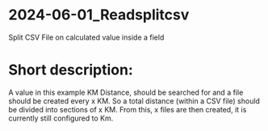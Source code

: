 # 2024-06-01_Readsplitcsv
 Split CSV File on calculated value inside a field

# Short description:
A value in this example KM Distance, should be searched for and a file should be created every x KM. 
So a total distance (within a CSV file) should be divided into sections of x KM. From this, x files 
are then created, it is currently still configured to Km.

